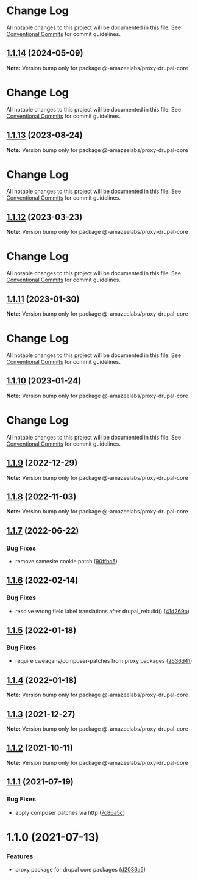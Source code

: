 # Change Log

All notable changes to this project will be documented in this file.
See [Conventional Commits](https://conventionalcommits.org) for commit guidelines.

## [1.1.14](https://github.com/AmazeeLabs/silverback-mono/compare/@-amazeelabs/proxy-drupal-core@1.1.13...@-amazeelabs/proxy-drupal-core@1.1.14) (2024-05-09)

**Note:** Version bump only for package @-amazeelabs/proxy-drupal-core





# Change Log

All notable changes to this project will be documented in this file. See
[Conventional Commits](https://conventionalcommits.org) for commit guidelines.

## [1.1.13](https://github.com/AmazeeLabs/silverback-mono/compare/@-amazeelabs/proxy-drupal-core@1.1.12...@-amazeelabs/proxy-drupal-core@1.1.13) (2023-08-24)

**Note:** Version bump only for package @-amazeelabs/proxy-drupal-core

# Change Log

All notable changes to this project will be documented in this file. See
[Conventional Commits](https://conventionalcommits.org) for commit guidelines.

## [1.1.12](https://github.com/AmazeeLabs/silverback-mono/compare/@-amazeelabs/proxy-drupal-core@1.1.11...@-amazeelabs/proxy-drupal-core@1.1.12) (2023-03-23)

**Note:** Version bump only for package @-amazeelabs/proxy-drupal-core

# Change Log

All notable changes to this project will be documented in this file. See
[Conventional Commits](https://conventionalcommits.org) for commit guidelines.

## [1.1.11](https://github.com/AmazeeLabs/silverback-mono/compare/@-amazeelabs/proxy-drupal-core@1.1.10...@-amazeelabs/proxy-drupal-core@1.1.11) (2023-01-30)

**Note:** Version bump only for package @-amazeelabs/proxy-drupal-core

# Change Log

All notable changes to this project will be documented in this file. See
[Conventional Commits](https://conventionalcommits.org) for commit guidelines.

## [1.1.10](https://github.com/AmazeeLabs/silverback-mono/compare/@-amazeelabs/proxy-drupal-core@1.1.9...@-amazeelabs/proxy-drupal-core@1.1.10) (2023-01-24)

**Note:** Version bump only for package @-amazeelabs/proxy-drupal-core

# Change Log

All notable changes to this project will be documented in this file. See
[Conventional Commits](https://conventionalcommits.org) for commit guidelines.

## [1.1.9](https://github.com/AmazeeLabs/silverback-mono/compare/@-amazeelabs/proxy-drupal-core@1.1.8...@-amazeelabs/proxy-drupal-core@1.1.9) (2022-12-29)

**Note:** Version bump only for package @-amazeelabs/proxy-drupal-core

## [1.1.8](https://github.com/AmazeeLabs/silverback-mono/compare/@-amazeelabs/proxy-drupal-core@1.1.7...@-amazeelabs/proxy-drupal-core@1.1.8) (2022-11-03)

**Note:** Version bump only for package @-amazeelabs/proxy-drupal-core

## [1.1.7](https://github.com/AmazeeLabs/silverback-mono/compare/@-amazeelabs/proxy-drupal-core@1.1.6...@-amazeelabs/proxy-drupal-core@1.1.7) (2022-06-22)

### Bug Fixes

- remove samesite cookie patch
  ([90ffbc5](https://github.com/AmazeeLabs/silverback-mono/commit/90ffbc5bb25a0358fd94622f04d4763eb249b720))

## [1.1.6](https://github.com/AmazeeLabs/silverback-mono/compare/@-amazeelabs/proxy-drupal-core@1.1.5...@-amazeelabs/proxy-drupal-core@1.1.6) (2022-02-14)

### Bug Fixes

- resolve wrong field label translations after drupal_rebuild()
  ([41d269b](https://github.com/AmazeeLabs/silverback-mono/commit/41d269b7b6269a00aaf1d9ac03937d136194d0da))

## [1.1.5](https://github.com/AmazeeLabs/silverback-mono/compare/@-amazeelabs/proxy-drupal-core@1.1.4...@-amazeelabs/proxy-drupal-core@1.1.5) (2022-01-18)

### Bug Fixes

- require cweagans/composer-patches from proxy packages
  ([2636d41](https://github.com/AmazeeLabs/silverback-mono/commit/2636d4121ebc3474dd3e13240e30fe054f4acb57))

## [1.1.4](https://github.com/AmazeeLabs/silverback-mono/compare/@-amazeelabs/proxy-drupal-core@1.1.3...@-amazeelabs/proxy-drupal-core@1.1.4) (2022-01-18)

**Note:** Version bump only for package @-amazeelabs/proxy-drupal-core

## [1.1.3](https://github.com/AmazeeLabs/silverback-mono/compare/@-amazeelabs/proxy-drupal-core@1.1.2...@-amazeelabs/proxy-drupal-core@1.1.3) (2021-12-27)

**Note:** Version bump only for package @-amazeelabs/proxy-drupal-core

## [1.1.2](https://github.com/AmazeeLabs/silverback-mono/compare/@-amazeelabs/proxy-drupal-core@1.1.1...@-amazeelabs/proxy-drupal-core@1.1.2) (2021-10-11)

**Note:** Version bump only for package @-amazeelabs/proxy-drupal-core

## [1.1.1](https://github.com/AmazeeLabs/silverback-mono/compare/@-amazeelabs/proxy-drupal-core@1.1.0...@-amazeelabs/proxy-drupal-core@1.1.1) (2021-07-19)

### Bug Fixes

- apply composer patches via http
  ([7c86a5c](https://github.com/AmazeeLabs/silverback-mono/commit/7c86a5c31648e8348c7b21b9d0af4784e4040302))

# 1.1.0 (2021-07-13)

### Features

- proxy package for drupal core packages
  ([d2036a5](https://github.com/AmazeeLabs/silverback-mono/commit/d2036a5a34c134969727a5fae12eda8993fc8fe4))
